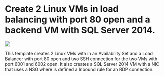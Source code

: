 # Create 2 Linux VMs in load balancing with port 80 open and a backend VM with SQL Server 2014.

<a href="https://portal.azure.com/#create/Microsoft.Template/uri/https%3A%2F%2Fraw.githubusercontent.com%2FAzure%2Fazure-quickstart-templates%2Fmaster%2F301-2fe-linux-lb80-ssh-1be-win-nsg-rdp%2Fazuredeploy.json" target="_blank">
    <img src="http://azuredeploy.net/deploybutton.png"/>
</a>

This template creates 2 Linux VMs with in an Availability Set and a Load Balancer with port 80 open and two SSH connection for the two VMs with port 6001 and 6002 open. It also creates a SQL Server 2014 VM with a NIC that uses a NSG where is defined a Inbound rule for an RDP connection.